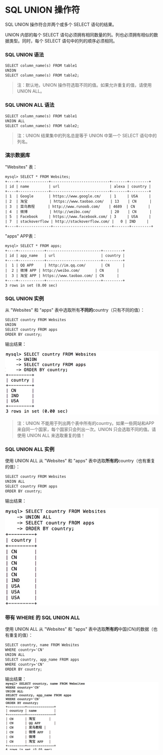 # SQL UNION 操作符

SQL UNION 操作符合并两个或多个 SELECT 语句的结果。

UNION 内部的每个 SELECT 语句必须拥有相同数量的列。列也必须拥有相似的数据类型。同时，每个 SELECT 语句中的列的顺序必须相同。

### SQL UNION 语法

```
SELECT column_name(s) FROM table1
UNION
SELECT column_name(s) FROM table2;
```

> 注：默认地，UNION 操作符选取不同的值。如果允许重复的值，请使用 UNION ALL。

### SQL UNION ALL 语法

```
SELECT column_name(s) FROM table1
UNION ALL
SELECT column_name(s) FROM table2;
```

> 注：UNION 结果集中的列名总是等于 UNION 中第一个 SELECT 语句中的列名。

### 演示数据库

"Websites" 表：

```
mysql> SELECT * FROM Websites;
+----+--------------+---------------------------+-------+---------+
| id | name         | url                       | alexa | country |
+----+--------------+---------------------------+-------+---------+
| 1  | Google       | https://www.google.cm/    | 1     | USA     |
| 2  | 淘宝          | https://www.taobao.com/   | 13    | CN      |
| 3  | 菜鸟教程      | http://www.runoob.com/    | 4689  | CN      |
| 4  | 微博          | http://weibo.com/         | 20    | CN      |
| 5  | Facebook     | https://www.facebook.com/ | 3     | USA     |
| 7  | stackoverflow | http://stackoverflow.com/ |   0 | IND     |
+----+---------------+---------------------------+-------+---------+
```

"apps" APP表：

```
mysql> SELECT * FROM apps;
+----+------------+-------------------------+---------+
| id | app_name   | url                     | country |
+----+------------+-------------------------+---------+
|  1 | QQ APP     | http://im.qq.com/       | CN      |
|  2 | 微博 APP | http://weibo.com/       | CN      |
|  3 | 淘宝 APP | https://www.taobao.com/ | CN      |
+----+------------+-------------------------+---------+
3 rows in set (0.00 sec)
```

### SQL UNION 实例

从 "Websites" 和 "apps" 表中选取所有**不同的**country（只有不同的值）：

```
SELECT country FROM Websites
UNION
SELECT country FROM apps
ORDER BY country;
```

输出结果：

![](/assets/sqlunion输出结果.png)

> 注：UNION 不能用于列出两个表中所有的country。如果一些网站和APP来自同一个国家，每个国家只会列出一次。UNION 只会选取不同的值。请使用 UNION ALL 来选取重复的值！

### SQL UNION ALL 实例

使用 UNION ALL 从 "Websites" 和 "apps" 表中选取**所有的**country（也有重复的值）：

```
SELECT country FROM Websites
UNION ALL
SELECT country FROM apps
ORDER BY country;
```

输出结果：

![](/assets/sqlunionall输出结果.png)

### 带有 WHERE 的 SQL UNION ALL

使用 UNION ALL 从 "Websites" 和 "apps" 表中选取**所有的**中国\(CN\)的数据（也有重复的值）：

```
SELECT country, name FROM Websites
WHERE country='CN'
UNION ALL
SELECT country, app_name FROM apps
WHERE country='CN'
ORDER BY country;
```

输出结果：![](/assets/wheresqlunionall.png)



